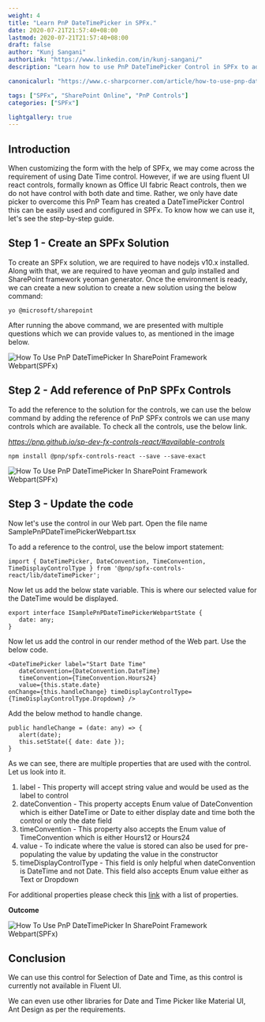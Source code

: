 ```yaml
---
weight: 4
title: "Learn PnP DateTimePicker in SPFx."
date: 2020-07-21T21:57:40+08:00
lastmod: 2020-07-21T21:57:40+08:00
draft: false
author: "Kunj Sangani"
authorLink: "https://www.linkedin.com/in/kunj-sangani/"
description: "Learn how to use PnP DateTimePicker Control in SPFx to add date and time control in SharePoint form customization with the step-by-step guide."

canonicalurl: "https://www.c-sharpcorner.com/article/how-to-use-pnp-datetimepicker-in-sharepoint-framework-webpartspfxs/"

tags: ["SPFx", "SharePoint Online", "PnP Controls"]
categories: ["SPFx"]

lightgallery: true
---
```


Introduction
------------

When customizing the form with the help of SPFx, we may come across the requirement of using Date Time control. However, if we are using fluent UI react controls, formally known as Office UI fabric React controls, then we do not have control with both date and time. Rather, we only have date picker to overcome this PnP Team has created a DateTimePicker Control this can be easily used and configured in SPFx. To know how we can use it, let's see the step-by-step guide.

**Step 1 - Create an SPFx Solution**
------------

To create an SPFx solution, we are required to have nodejs v10.x installed. Along with that, we are required to have yeoman and gulp installed and SharePoint framework yeoman generator. Once the environment is ready, we can create a new solution to create a new solution using the below command:
```
yo @microsoft/sharepoint
```
After running the above command, we are presented with multiple questions which we can provide values to, as mentioned in the image below.

![How To Use PnP DateTimePicker In SharePoint Framework Webpart(SPFx)](https://f4n3x6c5.stackpathcdn.com/article/how-to-use-pnp-datetimepicker-in-sharepoint-framework-webpartspfxs/Images/CreateSolution.png)

**Step 2 - Add reference of PnP SPFx Controls**
------------

To add the reference to the solution for the controls, we can use the below command by adding the reference of PnP SPFx controls we can use many controls which are available. To check all the controls, use the below link.

_https://pnp.github.io/sp-dev-fx-controls-react/#available-controls_
```
npm install @pnp/spfx-controls-react --save --save-exact
```
![How To Use PnP DateTimePicker In SharePoint Framework Webpart(SPFx)](https://f4n3x6c5.stackpathcdn.com/article/how-to-use-pnp-datetimepicker-in-sharepoint-framework-webpartspfxs/Images/Add%20Reference.png)

**Step 3 - Update the code**
------------

Now let's use the control in our Web part. Open the file name SamplePnPDateTimePickerWebpart.tsx

To add a reference to the control, use the below import statement:
```
import { DateTimePicker, DateConvention, TimeConvention, TimeDisplayControlType } from '@pnp/spfx-controls-react/lib/dateTimePicker';   
```
Now let us add the below state variable. This is where our selected value for the DateTime would be displayed.
```
export interface ISamplePnPDateTimePickerWebpartState {  
   date: any;  
}   
```
Now let us add the control in our render method of the Web part. Use the below code.
```
<DateTimePicker label="Start Date Time"  
   dateConvention={DateConvention.DateTime}  
   timeConvention={TimeConvention.Hours24}  
   value={this.state.date}  
onChange={this.handleChange} timeDisplayControlType={TimeDisplayControlType.Dropdown} /> 
```
Add the below method to handle change.
```
public handleChange = (date: any) => {  
   alert(date);  
   this.setState({ date: date });  
} 
```
As we can see, there are multiple properties that are used with the control. Let us look into it.

1.  label - This property will accept string value and would be used as the label to control
2.  dateConvention - This property accepts Enum value of DateConvention which is either DateTime or Date to either display date and time both the control or only the date field
3.  timeConvention - This property also accepts the Enum value of TimeConvention which is either Hours12 or Hours24
4.  value - To indicate where the value is stored can also be used for pre-populating the value by updating the value in the constructor
5.  timeDisplayControlType - This field is only helpful when dateConvention is DateTime and not Date. This field also accepts Enum value either as Text or Dropdown

For additional properties please check this [link](https://pnp.github.io/sp-dev-fx-controls-react/controls/DateTimePicker/) with a list of properties.

**Outcome**

![How To Use PnP DateTimePicker In SharePoint Framework Webpart(SPFx)](https://f4n3x6c5.stackpathcdn.com/article/how-to-use-pnp-datetimepicker-in-sharepoint-framework-webpartspfxs/Images/Blog4Video.gif)

Conclusion
----------

  
We can use this control for Selection of Date and Time, as this control is currently not available in Fluent UI.

We can even use other libraries for Date and Time Picker like Material UI, Ant Design as per the requirements.